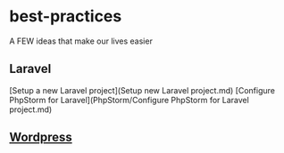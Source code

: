 # best-practices
A FEW ideas that make our lives easier

## Laravel
[Setup a new Laravel project](Setup new Laravel project.md)
[Configure PhpStorm for Laravel](PhpStorm/Configure PhpStorm for Laravel project.md)

## [Wordpress](WordPress.md)
